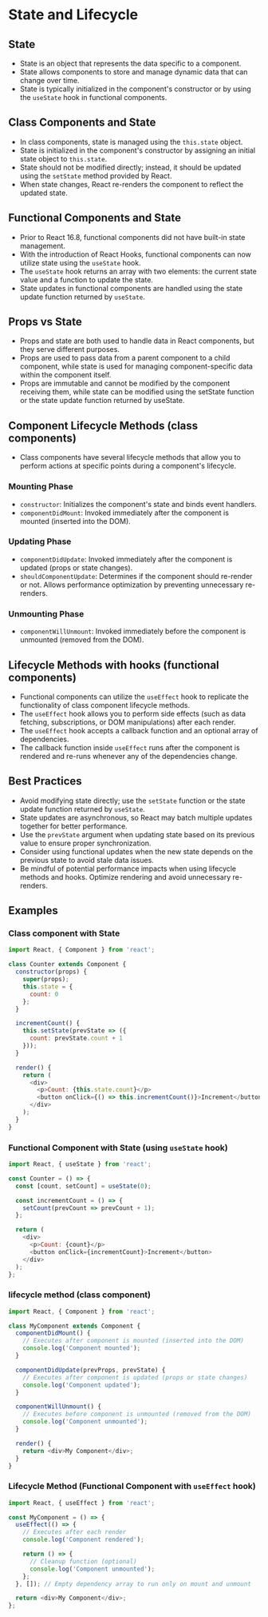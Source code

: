 # State and Lifecycle

## State

- State is an object that represents the data specific to a component.
- State allows components to store and manage dynamic data that can change over time.
- State is typically initialized in the component's constructor or by using the `useState` hook in functional components.

## Class Components and State

- In class components, state is managed using the `this.state` object.
- State is initialized in the component's constructor by assigning an initial state object to `this.state`.
- State should not be modified directly; instead, it should be updated using the `setState` method provided by React.
- When state changes, React re-renders the component to reflect the updated state.

## Functional Components and State

- Prior to React 16.8, functional components did not have built-in state management.
- With the introduction of React Hooks, functional components can now utilize state using the `useState` hook.
- The `useState` hook returns an array with two elements: the current state value and a function to update the state.
- State updates in functional components are handled using the state update function returned by `useState`.

## Props vs State

- Props and state are both used to handle data in React components, but they serve different purposes.
- Props are used to pass data from a parent component to a child component, while state is used for managing component-specific data within the component itself.
- Props are immutable and cannot be modified by the component receiving them, while state can be modified using the setState function or the state update function returned by useState.

## Component Lifecycle Methods (class components)

- Class components have several lifecycle methods that allow you to perform actions at specific points during a component's lifecycle.

### Mounting Phase

- `constructor`: Initializes the component's state and binds event handlers.
- `componentDidMount`: Invoked immediately after the component is mounted (inserted into the DOM).

### Updating Phase

- `componentDidUpdate`: Invoked immediately after the component is updated (props or state changes).
- `shouldComponentUpdate`: Determines if the component should re-render or not. Allows performance optimization by preventing unnecessary re-renders.

### Unmounting Phase

- `componentWillUnmount`: Invoked immediately before the component is unmounted (removed from the DOM).

## Lifecycle Methods with hooks (functional components)

- Functional components can utilize the `useEffect` hook to replicate the functionality of class component lifecycle methods.
- The `useEffect` hook allows you to perform side effects (such as data fetching, subscriptions, or DOM manipulations) after each render.
- The `useEffect` hook accepts a callback function and an optional array of dependencies.
- The callback function inside `useEffect` runs after the component is rendered and re-runs whenever any of the dependencies change.

## Best Practices

- Avoid modifying state directly; use the `setState` function or the state update function returned by `useState`.
- State updates are asynchronous, so React may batch multiple updates together for better performance.
- Use the `prevState` argument when updating state based on its previous value to ensure proper synchronization.
- Consider using functional updates when the new state depends on the previous state to avoid stale data issues.
- Be mindful of potential performance impacts when using lifecycle methods and hooks. Optimize rendering and avoid unnecessary re-renders.

## Examples

### Class component with State

```javascript
import React, { Component } from 'react';

class Counter extends Component {
  constructor(props) {
    super(props);
    this.state = {
      count: 0
    };
  }

  incrementCount() {
    this.setState(prevState => ({
      count: prevState.count + 1
    }));
  }

  render() {
    return (
      <div>
        <p>Count: {this.state.count}</p>
        <button onClick={() => this.incrementCount()}>Increment</button>
      </div>
    );
  }
}
```

### Functional Component with State (using `useState` hook)

```javascript
import React, { useState } from 'react';

const Counter = () => {
  const [count, setCount] = useState(0);

  const incrementCount = () => {
    setCount(prevCount => prevCount + 1);
  };

  return (
    <div>
      <p>Count: {count}</p>
      <button onClick={incrementCount}>Increment</button>
    </div>
  );
};
```

### lifecycle method (class component)

```javascript
import React, { Component } from 'react';

class MyComponent extends Component {
  componentDidMount() {
    // Executes after component is mounted (inserted into the DOM)
    console.log('Component mounted');
  }

  componentDidUpdate(prevProps, prevState) {
    // Executes after component is updated (props or state changes)
    console.log('Component updated');
  }

  componentWillUnmount() {
    // Executes before component is unmounted (removed from the DOM)
    console.log('Component unmounted');
  }

  render() {
    return <div>My Component</div>;
  }
}

```

### Lifecycle Method (Functional Component with `useEffect` hook)

```javascript
import React, { useEffect } from 'react';

const MyComponent = () => {
  useEffect(() => {
    // Executes after each render
    console.log('Component rendered');

    return () => {
      // Cleanup function (optional)
      console.log('Component unmounted');
    };
  }, []); // Empty dependency array to run only on mount and unmount

  return <div>My Component</div>;
};

```
